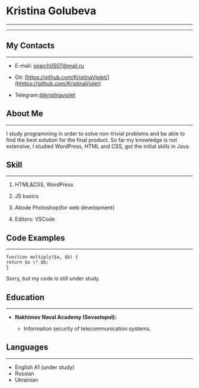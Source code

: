 # Kristina Golubeva  

------------------
------------------
## My Contacts
------
* E-mail: search0507@mail.ru

* Git: [https://github.com/KristinaViolet/](hhttps://github.com/KristinaViolet)

* Telegram:[@kristinaviolet](https://t.me/kristinaviolet)


## About Me
------------
I study programming in order to solve non-trivial problems and be able to find the best solution for the final product. So far my knowledge is not extensive, I studied WordPress, HTML and CSS, got the initial skills in Java.

## Skill
--------------
1. HTML&CSS, WordPress

2. JS basics

3. Abode Photoshop(for web development)

4. Editors: VSCode

## Code Examples
-------------


```
function multiply($a, $b) {
return $a \* $b;
}
```

Sorry, but my code is still under study.

## Education
------------
* __Nakhimov Naval Academy (Sevastopol):__

   * Information security of telecommunication systems.


## Languages
---------
* English A1 (under study)
* Russian
* Ukrainian
